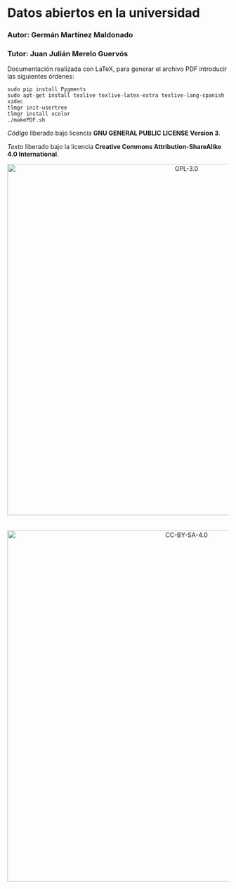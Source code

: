 # Datos abiertos en la universidad

### Autor: Germán Martínez Maldonado
### Tutor: Juan Julián Merelo Guervós

Documentación realizada con LaTeX, para generar el archivo PDF introducir las siguientes órdenes:

```
sudo pip install Pygments
sudo apt-get install texlive texlive-latex-extra texlive-lang-spanish xzdec
tlmgr init-usertree
tlmgr install xcolor
./makePDF.sh
```

_Código_ liberado bajo licencia **GNU GENERAL PUBLIC LICENSE Version 3**.

_Texto_ liberado bajo la licencia **Creative Commons Attribution-ShareAlike 4.0 International**.

<p align="center">
<a href="http://www.gnu.org/licenses/gpl-3.0.html">
<img alt="GPL-3.0" width="800" src="https://upload.wikimedia.org/wikipedia/commons/thumb/9/93/GPLv3_Logo.svg/2000px-GPLv3_Logo.svg.png">
</a>
<br><br><br>
<a href="https://creativecommons.org/licenses/by-sa/4.0/legalcode">
<img alt="CC-BY-SA-4.0" width="800" src="https://upload.wikimedia.org/wikipedia/commons/thumb/d/d0/CC-BY-SA_icon.svg/2000px-CC-BY-SA_icon.svg.png">
</a>
</p>
